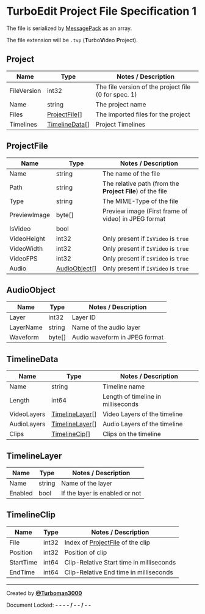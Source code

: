 # TurboEdit Project File Specification 1

The file is serialized by [MessagePack](https://msgpack.org/) as an array.

The file extension will be `.tvp` (**T**urbo**V**ideo **P**roject).

## Project

| Name        | Type                            | Notes / Description                                  |
|-------------|---------------------------------|------------------------------------------------------|
| FileVersion | int32                           | The file version of the project file (0 for spec. 1) |
| Name        | string                          | The project name                                     |
| Files       | [ProjectFile](#projectfile)[]   | The imported files for the project                   |
| Timelines   | [TimelineData](#timelinedata)[] | Project Timelines                                    |

## ProjectFile

| Name         | Type                          | Notes / Description                                       |
|--------------|-------------------------------|-----------------------------------------------------------|
| Name         | string                        | The name of the file                                      |
| Path         | string                        | The relative path (from the **Project File**) of the file |
| Type         | string                        | The MIME-Type of the file                                 |
| PreviewImage | byte[]                        | Preview image (First frame of video) in JPEG format       |
| IsVideo      | bool                          |                                                           |
| VideoHeight  | int32                         | Only present if `IsVideo` is `true`                       |
| VideoWidth   | int32                         | Only present if `IsVideo` is `true`                       |
| VideoFPS     | int32                         | Only present if `IsVideo` is `true`                       |
| Audio        | [AudioObject](#audioobject)[] | Only present if `IsVideo` is `true`                       |

## AudioObject

| Name      | Type   | Notes / Description                    |
|-----------|--------|----------------------------------------|
| Layer     | int32  | Layer ID                               |
| LayerName | string | Name of the audio layer                |
| Waveform  | byte[] | Audio waveform in JPEG format          |

## TimelineData

| Name        | Type                              | Notes / Description                |
|-------------|-----------------------------------|------------------------------------|
| Name        | string                            | Timeline name                      |
| Length      | int64                             | Length of timeline in milliseconds |
| VideoLayers | [TimelineLayer](#timelinelayer)[] | Video Layers of the timeline       |
| AudioLayers | [TimelineLayer](#timelinelayer)[] | Audio Layers of the timeline       |
| Clips       | [TimelineCip](#timelineclip)[]    | Clips on the timeline              |

## TimelineLayer

| Name    | Type   | Notes / Description            |
|---------|--------|--------------------------------|
| Name    | string | Name of the layer              |
| Enabled | bool   | If the layer is enabled or not |

## TimelineClip

| Name      | Type  | Notes / Description                              |
|-----------|-------|--------------------------------------------------|
| File      | int32 | Index of [ProjectFile](#projectfile) of the clip |
| Position  | int32 | Position of clip                                 |
| StartTime | int64 | Clip-Relative Start time in milliseconds         |
| EndTime   | int64 | Clip-Relative End time in milliseconds           |

---

Created by **[@Turboman3000](https://github.com/Turboman3000)**

Document Locked: **- - - - / - - / - -**
